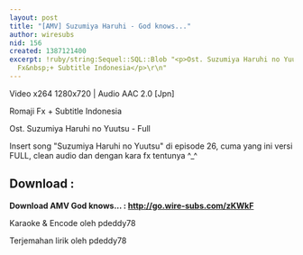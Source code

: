 ```yaml
---
layout: post
title: "[AMV] Suzumiya Haruhi - God knows..."
author: wiresubs
nid: 156
created: 1387121400
excerpt: !ruby/string:Sequel::SQL::Blob "<p>Ost. Suzumiya Haruhi no Yuutsu<br />\r\nRomaji
  Fx&nbsp;+ Subtitle Indonesia</p>\r\n"
---
```

<p class="rtecenter">Video x264 1280x720&nbsp;|&nbsp;Audio AAC 2.0 [Jpn]<br />
Romaji Fx + Subtitle Indonesia<br />
Ost. Suzumiya Haruhi no Yuutsu - Full</p>

<p class="rtejustify">Insert song "Suzumiya Haruhi no Yuutsu" di&nbsp;episode 26,&nbsp;cuma yang ini versi FULL, clean audio dan dengan kara fx tentunya ^_^</p>

<h2>Download :</h2>

<p><strong>Download AMV God knows... :&nbsp;<a href="http://go.wire-subs.com/zKWkF" target="_blank">http://go.wire-subs.com/zKWkF</a></strong></p>

<p><strong>​</strong>Karaoke &amp; Encode&nbsp;oleh&nbsp;pdeddy78<br />
Terjemahan lirik oleh pdeddy78</p>
